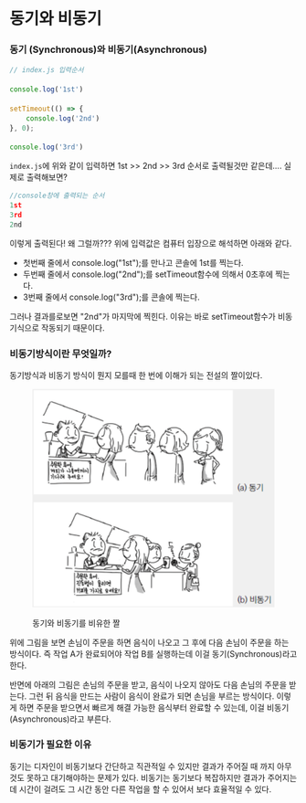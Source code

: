 # 동기와 비동기

### 동기 (Synchronous)와 비동기(Asynchronous) <a href="#synchronous-asynchronous" id="synchronous-asynchronous"></a>

```javascript
// index.js 입력순서

console.log('1st')

setTimeout(() => {
    console.log('2nd')
}, 0);

console.log('3rd')
```

`index.js`에 위와 같이 입력하면 1st >> 2nd >> 3rd 순서로 출력될것만 같은데.... 실제로 출력해보면?

```javascript
//console창에 출력되는 순서
1st
3rd
2nd
```

이렇게 출력된다! 왜 그럴까??? 위에 입력값은 컴퓨터 입장으로 해석하면 아래와 같다.

* 첫번째 줄에서 console.log("1st");를 만나고 콘솔에 1st를 찍는다.
* 두번째 줄에서 console.log("2nd");를 setTimeout함수에 의해서 0초후에 찍는다.
* 3번째 줄에서 console.log("3rd");를 콘솔에 찍는다.

그러나  결과를로보면 "2nd"가  마지막에  찍힌다. 이유는 바로 setTimeout함수가 비동기식으로 작동되기 때문이다.

### 비동기방식이란 무엇일까?

동기방식과 비동기 방식이 뭔지 모를때 한 번에 이해가 되는 전설의 짤이있다.

<figure><img src="../../.gitbook/assets/image.png" alt=""><figcaption><p>동기와 비동기를 비유한 짤</p></figcaption></figure>

위에 그림을 보면 손님이 주문을 하면 음식이 나오고 그 후에 다음 손님이 주문을 하는 방식이다. 즉 작업 A가 완료되어야 작업 B를 실행하는데 이걸 동기(Synchronous)라고 한다.

반면에 아래의 그림은 손님의 주문을 받고, 음식이 나오지 않아도 다음 손님의 주문을 받는다. 그런 뒤 음식을 만드는 사람이 음식이 완료가 되면 손님을 부르는 방식이다. 이렇게 하면 주문을 받으면서 빠르게 해결 가능한 음식부터 완료할 수 있는데, 이걸 비동기(Asynchronous)라고 부른다.



### 비동기가 필요한 이유

동기는 디자인이 비동기보다 간단하고 직관적일 수 있지만 결과가 주어질 때 까지 아무것도 못하고 대기해야하는 문제가 있다. 비동기는 동기보다 복잡하지만 결과가 주어지는데 시간이 걸려도 그 시간 동안 다른 작업을 할 수 있어서 보다 효율적일 수 있다.
